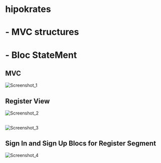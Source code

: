 # hipokrates

# - MVC structures

# - Bloc StateMent

## MVC
![Screenshot_1](https://user-images.githubusercontent.com/95979088/172630349-cb51833f-e222-4969-a900-d180dc63b644.png)

## Register View
![Screenshot_2](https://user-images.githubusercontent.com/95979088/172630368-bbade855-188b-4d62-967f-f3db17e01d85.png)

## 
![Screenshot_3](https://user-images.githubusercontent.com/95979088/172630381-ed3d0922-a188-49d2-87f9-8748fc1561f5.png)


## Sign In and Sign Up Blocs for Register Segment

![Screenshot_4](https://user-images.githubusercontent.com/95979088/172630393-2fd59854-9360-40df-9cc3-8737358156ca.png)
